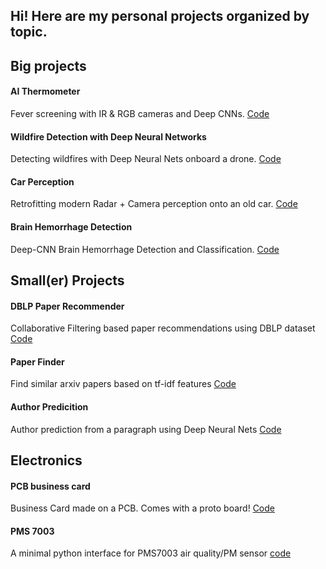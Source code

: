 ## Hi! Here are my personal projects organized by topic.

## Big projects

#### AI Thermometer
Fever screening with IR & RGB cameras and Deep CNNs. [Code](https://github.com/tomek-l/ai-thermometer)

#### Wildfire Detection with Deep Neural Networks
Detecting wildfires with Deep Neural Nets onboard a drone. [Code](https://github.com/tomek-l/fire-detect-nn)

#### Car Perception
Retrofitting modern Radar + Camera perception onto an old car. [Code](https://github.com/tomek-l/car)

#### Brain Hemorrhage Detection
Deep-CNN Brain Hemorrhage Detection and Classification. [Code](https://github.com/tomek-l/brain-hemorrhage-detection)


## Small(er) Projects

#### DBLP Paper Recommender
Collaborative Filtering based paper recommendations using DBLP dataset [Code](https://github.com/tomek-l/paper-recommender)

#### Paper Finder
Find similar arxiv papers based on tf-idf features [Code](https://github.com/tomek-l/paper-finder)

#### Author Predicition
Author prediction from a paragraph using Deep Neural Nets [Code](https://github.com/tomek-l/author-predictor) 


## Electronics
#### PCB business card
Business Card made on a PCB. Comes with a proto board! [Code](https://github.com/tomek-l/pcb-busness-card)

#### PMS 7003
A minimal python interface for PMS7003 air quality/PM sensor [code](https://github.com/tomek-l/pms7003)

